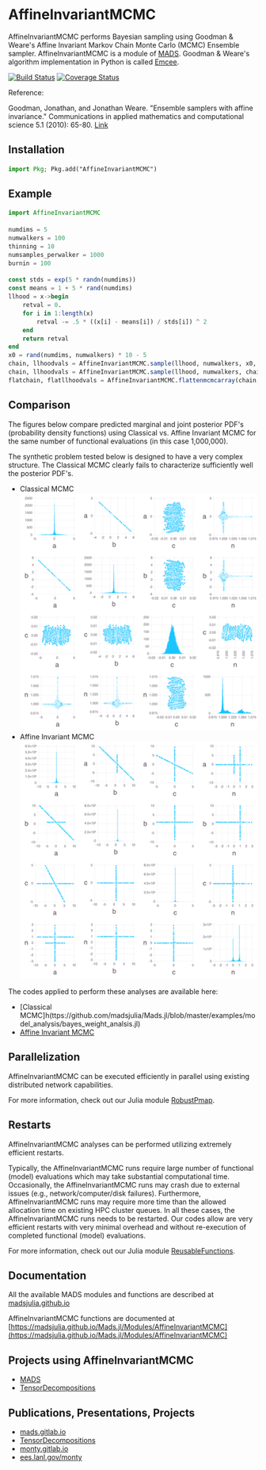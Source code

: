 AffineInvariantMCMC
===================

AffineInvariantMCMC performs Bayesian sampling using Goodman & Weare's Affine Invariant Markov Chain Monte Carlo (MCMC) Ensemble sampler.
AffineInvariantMCMC is a module of [MADS](http://madsjulia.github.io/Mads.jl).
Goodman & Weare's algorithm implementation in Python is called [Emcee](http://dan.iel.fm/emcee).

[![Build Status](https://travis-ci.org/madsjulia/AffineInvariantMCMC.jl.svg?branch=master)](https://travis-ci.org/madsjulia/AffineInvariantMCMC.jl)
[![Coverage Status](https://coveralls.io/repos/madsjulia/AffineInvariantMCMC.jl/badge.svg?branch=master)](https://coveralls.io/r/madsjulia/AffineInvariantMCMC.jl?branch=master)

Reference:

Goodman, Jonathan, and Jonathan Weare. "Ensemble samplers with affine invariance." Communications in applied mathematics and computational science 5.1 (2010): 65-80. [Link](http://msp.org/camcos/2010/5-1/p04.xhtml)

Installation
-----------

```julia
import Pkg; Pkg.add("AffineInvariantMCMC")
```

Example
--------

```julia
import AffineInvariantMCMC

numdims = 5
numwalkers = 100
thinning = 10
numsamples_perwalker = 1000
burnin = 100

const stds = exp(5 * randn(numdims))
const means = 1 + 5 * rand(numdims)
llhood = x->begin
	retval = 0.
	for i in 1:length(x)
		retval -= .5 * ((x[i] - means[i]) / stds[i]) ^ 2
	end
	return retval
end
x0 = rand(numdims, numwalkers) * 10 - 5
chain, llhoodvals = AffineInvariantMCMC.sample(llhood, numwalkers, x0, burnin, 1)
chain, llhoodvals = AffineInvariantMCMC.sample(llhood, numwalkers, chain[:, :, end], numsamples_perwalker, thinning)
flatchain, flatllhoodvals = AffineInvariantMCMC.flattenmcmcarray(chain, llhoodvals)
```

Comparison
----------

The figures below compare predicted marginal and joint posterior PDF's (probability density functions) using Classical vs. Affine Invariant MCMC for the same number of functional evaluations (in this case 1,000,000).

The synthetic problem tested below is designed to have a very complex structure.
The Classical MCMC clearly fails to characterize sufficiently well the  posterior PDF's.

- Classical MCMC ![ClassicalMCMC](/examples/ClassicalMCMC_w1000000.png)
- Affine Invariant MCMC ![AffineInvariantMCMC](/examples/AffineInvariantMCMC_w1000000.png)

The codes applied to perform these analyses are available here:

- [Classical MCMC]h(ttps://github.com/madsjulia/Mads.jl/blob/master/examples/model_analysis/bayes_weight_analsis.jl)
- [Affine Invariant MCMC](https://github.com/madsjulia/Mads.jl/blob/master/examples/model_analysis/emcee_weight_analsis.jl)

Parallelization
---------------

AffineInvariantMCMC can be executed efficiently in parallel using existing distributed network capabilities.

For more information, check out our Julia module [RobustPmap](https://github.com/madsjulia/RobustPmap.jl).

Restarts
--------

AffineInvariantMCMC analyses can be performed utilizing extremely efficient restarts.

Typically, the AffineInvariantMCMC runs require large number of functional (model) evaluations which may take substantial computational time.
Occasionally, the AffineInvariantMCMC runs may crash due to external issues (e.g., network/computer/disk failures).
Furthermore, AffineInvariantMCMC runs may require more time than the allowed allocation time on existing HPC cluster queues.
In all these cases, the AffineInvariantMCMC runs needs to be restarted.
Our codes allow are very efficient restarts with very minimal overhead and without re-execution of completed functional (model) evaluations.

For more information, check out our Julia module [ReusableFunctions](https://github.com/madsjulia/ReusableFunctions.jl).

Documentation
-------------

All the available MADS modules and functions are described at [madsjulia.github.io](http://madsjulia.github.io/Mads.jl)

AffineInvariantMCMC functions are documented at [https://madsjulia.github.io/Mads.jl/Modules/AffineInvariantMCMC](https://madsjulia.github.io/Mads.jl/Modules/AffineInvariantMCMC)

Projects using AffineInvariantMCMC
-----------------

* [MADS](https://github.com/madsjulia)
* [TensorDecompositions](https://github.com/TensorDecompositions)

Publications, Presentations, Projects
--------------------------

* [mads.gitlab.io](http://mads.gitlab.io)
* [TensorDecompositions](https://tensordecompositions.github.io)
* [monty.gitlab.io](http://monty.gitlab.io)
* [ees.lanl.gov/monty](https://www.lanl.gov/orgs/ees/staff/monty)